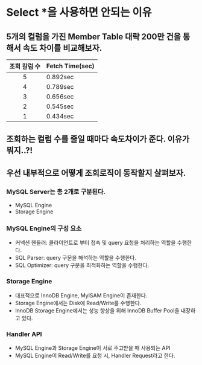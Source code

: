 # Select *을 사용하면 안되는 이유

## 5개의 컬럼을 가진 Member Table 대략 200만 건을 통해서 속도 차이를 비교해보자.

| 조회 칼럼 수 | Fetch Time(sec) |
|:-------:|:----------------|
|    5    | 0.892sec        |
|    4    | 0.789sec        |
|    3    | 0.656sec        |
|    2    | 0.545sec        |
|    1    | 0.434sec        |


## 조회하는 컬럼 수를 줄일 때마다 속도차이가 준다. 이유가 뭐지..?!


## 우선 내부적으로 어떻게 조회로직이 동작할지 살펴보자.

### MySQL Server는 총 2개로 구분된다.
* MySQL Engine
* Storage Engine

### MySQL Engine의 구성 요소
* 커넥션 헨들러: 클라이언트로 부터 접속 및 query 요청을 처리하는 역할을 수행한다.
* SQL Parser: query 구문을 해석하는 역할을 수행한다.
* SQL Optimizer: query 구문을 최적화하는 역할을 수행한다.

### Storage Engine 
* 대표적으로 InnoDB Engine, MyISAM Engine이 존재한다.
* Storage Engine에서는 Disk에 Read/Write를 수행한다.
* InnoDB Storage Engine에서는 성능 향상을 위해 InnoDB Buffer Pool을 내장하고 있다.

### Handler API
* MySQL Engine과 Storage Engine이 서로 주고받을 때 사용되는 API
* MySQL Engine이 Read/Write를 요청 시, Handler Request라고 한다.

